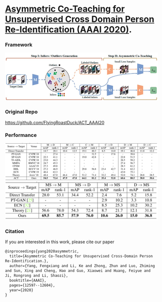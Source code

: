 # [Asymmetric Co-Teaching for Unsupervised Cross Domain Person Re-Identification (AAAI 2020)](https://arxiv.org/abs/1912.01349). 

### Framework
![Framework](figures/framework.jpg)

### Original Repo
https://github.com/FlyingRoastDuck/ACT_AAAI20


### Performance
![Results](figures/ACT.jpg)
![Results](figures/MSMT.jpg)

### Citation
If you are interested in this work, please cite our paper
```
@inproceedings{yang2020asymmetric,
  title={Asymmetric Co-Teaching for Unsupervised Cross-Domain Person Re-Identification.},
  author={Yang, Fengxiang and Li, Ke and Zhong, Zhun and Luo, Zhiming and Sun, Xing and Cheng, Hao and Guo, Xiaowei and Huang, Feiyue and Ji, Rongrong and Li, Shaozi},
  booktitle={AAAI},
  pages={12597--12604},
  year={2020}
}
```
